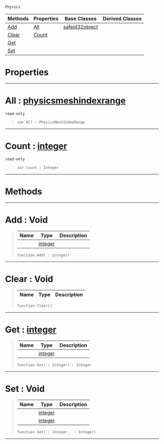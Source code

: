  `Physics`

|Methods|Properties|Base Classes|Derived Classes|
|---|---|---|---|
|[ Add](https://github.com/PlasmaEngine/PlasmaDocs/blob/master/code_reference/class_reference/physicsmeshindexdata.markdown#add-void)|[ All](https://github.com/PlasmaEngine/PlasmaDocs/blob/master/code_reference/class_reference/physicsmeshindexdata.markdown#all-plasma-engine-document)|[safeid32object](https://github.com/PlasmaEngine/PlasmaDocs/blob/master/code_reference/class_reference/safeid32object.markdown)| |
|[ Clear](https://github.com/PlasmaEngine/PlasmaDocs/blob/master/code_reference/class_reference/physicsmeshindexdata.markdown#clear-void)|[ Count](https://github.com/PlasmaEngine/PlasmaDocs/blob/master/code_reference/class_reference/physicsmeshindexdata.markdown#count-plasma-engine-docume)| | |
|[ Get](https://github.com/PlasmaEngine/PlasmaDocs/blob/master/code_reference/class_reference/physicsmeshindexdata.markdown#get-plasma-engine-document)| | | |
|[ Set](https://github.com/PlasmaEngine/PlasmaDocs/blob/master/code_reference/class_reference/physicsmeshindexdata.markdown#set-void)| | | |


 #  Properties


---  
 #  All : [physicsmeshindexrange](https://github.com/PlasmaEngine/PlasmaDocs/blob/master/code_reference/class_reference/physicsmeshindexrange.markdown)

 `read-only`

> 
> ``` lang=cpp, name=Lightning
> var All : PhysicsMeshIndexRange


---  
 #  Count : [integer](https://github.com/PlasmaEngine/PlasmaDocs/blob/master/code_reference/lightning_base_types/integer.markdown)

 `read-only`

> 
> ``` lang=cpp, name=Lightning
> var Count : Integer


---  
 #  Methods


---  
 #  Add : Void

> 
> |Name|Type|Description|
> |---|---|---|
> ||[integer](https://github.com/PlasmaEngine/PlasmaDocs/blob/master/code_reference/lightning_base_types/integer.markdown)| |
> ``` lang=cpp, name=Lightning
> function Add( : Integer)
> ``` 


---  
 #  Clear : Void

> 
> |Name|Type|Description|
> |---|---|---|
> ``` lang=cpp, name=Lightning
> function Clear()
> ``` 


---  
 #  Get : [integer](https://github.com/PlasmaEngine/PlasmaDocs/blob/master/code_reference/lightning_base_types/integer.markdown)

> 
> |Name|Type|Description|
> |---|---|---|
> ||[integer](https://github.com/PlasmaEngine/PlasmaDocs/blob/master/code_reference/lightning_base_types/integer.markdown)| |
> ``` lang=cpp, name=Lightning
> function Get( : Integer) : Integer
> ``` 


---  
 #  Set : Void

> 
> |Name|Type|Description|
> |---|---|---|
> ||[integer](https://github.com/PlasmaEngine/PlasmaDocs/blob/master/code_reference/lightning_base_types/integer.markdown)| |
> ||[integer](https://github.com/PlasmaEngine/PlasmaDocs/blob/master/code_reference/lightning_base_types/integer.markdown)| |
> ``` lang=cpp, name=Lightning
> function Set( : Integer,  : Integer)
> ``` 


---  
 

 